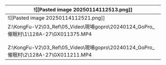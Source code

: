 
| ![[Pasted image 20250114112513.png]]                                                                                                                                 |
| -------------------------------------------------------------------------------------------------------------------------------------------------------------------- |
| ![[Pasted image 20250114112521.png]]                                                                                                                                 |
| Z:\KongFu-V2\03_Ref\05_Video\現場gopro\20240124_GoPro_催眠村\1\128A-27\GX011375.MP4<br><br>Z:\KongFu-V2\03_Ref\05_Video\現場gopro\20240124_GoPro_催眠村\2\128A-27\GX011211.MP4 |
